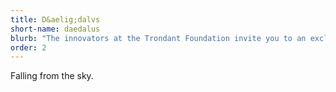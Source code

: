 ```yaml
---
title: D&aelig;dalvs
short-name: daedalus
blurb: "The innovators at the Trondant Foundation invite you to an exclusive unboxing. Experience the cosmic disruption of realizing nobody’s in charge."
order: 2
---
```


Falling from the sky.